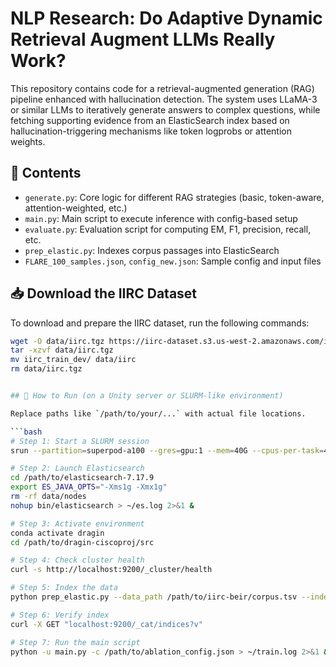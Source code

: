 # NLP Research: Do Adaptive Dynamic Retrieval Augment LLMs Really Work?
This repository contains code for a retrieval-augmented generation (RAG) pipeline enhanced with hallucination detection. The system uses LLaMA-3 or similar LLMs to iteratively generate answers to complex questions, while fetching supporting evidence from an ElasticSearch index based on hallucination-triggering mechanisms like token logprobs or attention weights.

## 📁 Contents

- `generate.py`: Core logic for different RAG strategies (basic, token-aware, attention-weighted, etc.)
- `main.py`: Main script to execute inference with config-based setup
- `evaluate.py`: Evaluation script for computing EM, F1, precision, recall, etc.
- `prep_elastic.py`: Indexes corpus passages into ElasticSearch
- `FLARE_100_samples.json`, `config_new.json`: Sample config and input files

## 📥 Download the IIRC Dataset

To download and prepare the IIRC dataset, run the following commands:

```bash
wget -O data/iirc.tgz https://iirc-dataset.s3.us-west-2.amazonaws.com/iirc_train_dev.tgz
tar -xzvf data/iirc.tgz
mv iirc_train_dev/ data/iirc
rm data/iirc.tgz


## 🚀 How to Run (on a Unity server or SLURM-like environment)

Replace paths like `/path/to/your/...` with actual file locations.

```bash
# Step 1: Start a SLURM session
srun --partition=superpod-a100 --gres=gpu:1 --mem=40G --cpus-per-task=4 --time=04:00:00 --pty bash

# Step 2: Launch Elasticsearch
cd /path/to/elasticsearch-7.17.9
export ES_JAVA_OPTS="-Xms1g -Xmx1g"
rm -rf data/nodes
nohup bin/elasticsearch > ~/es.log 2>&1 &

# Step 3: Activate environment
conda activate dragin
cd /path/to/dragin-ciscoproj/src

# Step 4: Check cluster health
curl -s http://localhost:9200/_cluster/health

# Step 5: Index the data
python prep_elastic.py --data_path /path/to/iirc-beir/corpus.tsv --index_name iirc

# Step 6: Verify index
curl -X GET "localhost:9200/_cat/indices?v"

# Step 7: Run the main script
python -u main.py -c /path/to/ablation_config.json > ~/train.log 2>&1 &
